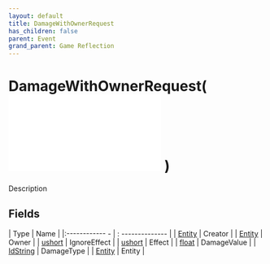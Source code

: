 ```yaml
---
layout: default
title: DamageWithOwnerRequest
has_children: false
parent: Event
grand_parent: Game Reflection
---
```

# DamageWithOwnerRequest( ![ EntityEventBase ](game-reflection/events/entity_event_base.md) )
Description 

## Fields
| Type | Name |
|:------------ - | : -------------- |
| [Entity](game-reflection/classes/entity.md) | Creator |
| [Entity](game-reflection/classes/entity.md) | Owner |
| [ushort](game-reflection/enums/ushort.md) | IgnoreEffect |
| [ushort](game-reflection/enums/ushort.md) | Effect |
| [float](game-reflection/components/float.md) | DamageValue |
| [IdString](game-reflection/components/id_string.md) | DamageType |
| [Entity](game-reflection/classes/entity.md) | Entity |

